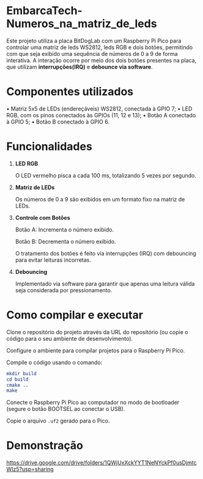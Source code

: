 # EmbarcaTech-Numeros_na_matriz_de_leds

Este projeto utiliza a placa BitDogLab com um Raspberry Pi Pico para controlar uma matriz de leds WS2812, leds RGB e dois botões, permitindo com que seja exibido uma sequência de números de 0 a 9 de forma interativa. A interação ocorre por meio dos dois botões presentes na placa, que utilizam **interrupções(IRQ)** e **debounce via software**.

# Componentes utilizados

• Matriz 5x5 de LEDs (endereçáveis) WS2812, conectada à GPIO 7;
• LED RGB, com os pinos conectados às GPIOs (11, 12 e 13);
• Botão A conectado à GPIO 5;
• Botão B conectado à GPIO 6.

# Funcionalidades

1. **LED RGB**

   O LED vermelho pisca a cada 100 ms, totalizando 5 vezes por segundo.

2. **Matriz de LEDs**

   Os números de 0 a 9 são exibidos em um formato fixo na matriz de LEDs.

3. **Controle com Botões**

   Botão A: Incrementa o número exibido.

   Botão B: Decrementa o número exibido.

   O tratamento dos botões é feito via interrupções (IRQ) com debouncing para evitar leituras incorretas.

5. **Debouncing**

   Implementado via software para garantir que apenas uma leitura válida seja considerada por pressionamento.

# Como compilar e executar

  Clone o repositório do projeto através da URL do repositório (ou copie o código para o seu ambiente de desenvolvimento).

  Configure o ambiente para compilar projetos para o Raspberry Pi Pico.

Compile o código usando o comando:

```cmake
mkdir build
cd build
cmake ..
make
```
Conecte o Raspberry Pi Pico ao computador no modo de bootloader (segure o botão BOOTSEL ao conectar o USB).

Copie o arquivo `.uf2` gerado para o Pico.

# Demonstração

https://drive.google.com/drive/folders/1QWjUxXckYYT1NeNYckPf0usDjmtcWIz5?usp=sharing
